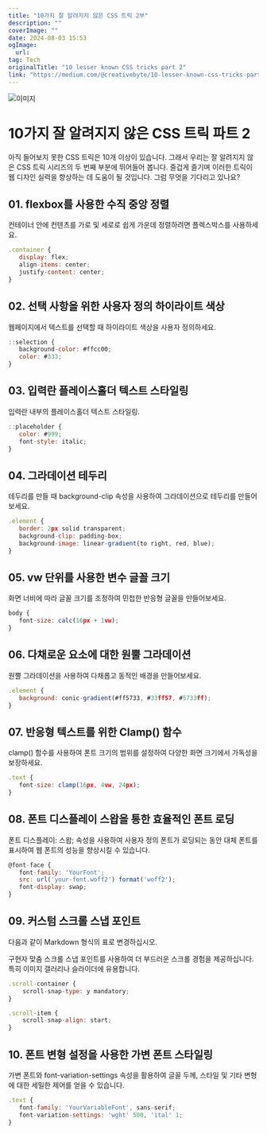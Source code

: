 ```yaml
---
title: "10가지 잘 알려지지 않은 CSS 트릭 2부"
description: ""
coverImage: ""
date: 2024-08-03 15:53
ogImage: 
  url: 
tag: Tech
originalTitle: "10 lesser known CSS tricks part 2"
link: "https://medium.com/@creativebyte/10-lesser-known-css-tricks-part-2-37614754108e"
---
```




![이미지](/assets/img/10lesserknownCSStrickspart2_0.png)

# 10가지 잘 알려지지 않은 CSS 트릭 파트 2

아직 들어보지 못한 CSS 트릭은 10개 이상이 있습니다. 그래서 우리는 잘 알려지지 않은 CSS 트릭 시리즈의 두 번째 부분에 뛰어들어 봅니다. 즐겁게 즐기며 이러한 트릭이 웹 디자인 실력을 향상하는 데 도움이 될 것입니다. 그럼 무엇을 기다리고 있나요?

## 01. flexbox를 사용한 수직 중앙 정렬

<div class="content-ad"></div>

컨테이너 안에 컨텐츠를 가로 및 세로로 쉽게 가운데 정렬하려면 플렉스박스를 사용하세요.

```js
.container {
   display: flex;
   align-items: center;
   justify-content: center;
}
```

## 02. 선택 사항을 위한 사용자 정의 하이라이트 색상

웹페이지에서 텍스트를 선택할 때 하이라이트 색상을 사용자 정의하세요.

<div class="content-ad"></div>

```js
::selection {
   background-color: #ffcc00;
   color: #333;
}
```

## 03. 입력란 플레이스홀더 텍스트 스타일링

입력란 내부의 플레이스홀더 텍스트 스타일링.

```js
::placeholder {
   color: #999;
   font-style: italic;
}
```

<div class="content-ad"></div>

## 04. 그라데이션 테두리

테두리를 만들 때 background-clip 속성을 사용하여 그라데이션으로 테두리를 만들어보세요.

```js
.element {
   border: 2px solid transparent;
   background-clip: padding-box;
   background-image: linear-gradient(to right, red, blue);
}
```

## 05. vw 단위를 사용한 변수 글꼴 크기

<div class="content-ad"></div>

화면 너비에 따라 글꼴 크기를 조정하여 민첩한 반응형 글꼴을 만들어보세요.

```js
body {
   font-size: calc(16px + 1vw);
}
```

## 06. 다채로운 요소에 대한 원뿔 그라데이션

원뿔 그라데이션을 사용하여 다채롭고 동적인 배경을 만들어보세요.

<div class="content-ad"></div>

```js
.element {
   background: conic-gradient(#ff5733, #33ff57, #5733ff);
}
```

## 07. 반응형 텍스트를 위한 Clamp() 함수

clamp() 함수를 사용하여 폰트 크기의 범위를 설정하여 다양한 화면 크기에서 가독성을 보장하세요.

```js
.text {
   font-size: clamp(16px, 4vw, 24px);
}
```

<div class="content-ad"></div>

## 08. 폰트 디스플레이 스왑을 통한 효율적인 폰트 로딩

폰트 디스플레이: 스왑; 속성을 사용하여 사용자 정의 폰트가 로딩되는 동안 대체 폰트를 표시하여 웹 폰트의 성능을 향상시킬 수 있습니다.

```js
@font-face {
   font-family: 'YourFont';
   src: url('your-font.woff2') format('woff2');
   font-display: swap;
}
```

## 09. 커스텀 스크롤 스냅 포인트

<div class="content-ad"></div>

다음과 같이 Markdown 형식의 표로 변경하십시오.

구현자 맞춤 스크롤 스냅 포인트를 사용하여 더 부드러운 스크롤 경험을 제공하십니다. 특히 이미지 갤러리나 슬라이더에 유용합니다.

```js
.scroll-container {
    scroll-snap-type: y mandatory;
}

.scroll-item {
    scroll-snap-align: start;
}
```

## 10. 폰트 변형 설정을 사용한 가변 폰트 스타일링

가변 폰트와 font-variation-settings 속성을 활용하여 글꼴 두께, 스타일 및 기타 변형에 대한 세밀한 제어를 얻을 수 있습니다.

<div class="content-ad"></div>

```js
.text {
   font-family: 'YourVariableFont', sans-serif;
   font-variation-settings: 'wght' 500, 'ital' 1;
}
```
